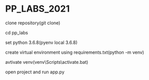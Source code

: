 # PP_LABS_2021

clone repository(git clone)

сd pp_labs

set python 3.6.8(pyenv local 3.6.8)

create virtual environment using requirements.txt(python -m venv)

avtivate venv(venv\Scripts\activate.bat)

open project and run app.py
